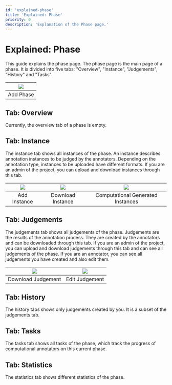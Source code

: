 ```yaml
---
id: 'explained-phase'
title: 'Explained: Phase'
priority: 0
description: 'Explanation of the Phase page.'
---
```


# Explained: Phase

This guide explains the phase page. The phase page is the main page of a phase. It is divided into five tabs: "Overview", "Instance", "Judgements", "History" and "Tasks".

| ![](/gif/guide/add-phase.gif) |
| :---------------------------: |
|           Add Phase           |

## Tab: Overview

Currently, the overview tab of a phase is empty.

## Tab: Instance

The instance tab shows all instances of the phase. An instance describes annotation instances to be judged by the annotators. Depending on the annotation type, instances to be uploaded have different formats. If you are an admin of the project, you can upload and download instances through this tab.

| ![](/gif/guide/add-instance.gif) | ![](/gif/guide/download-instance.gif) | ![](/gif/guide/com-instances.gif) |
| :------------------------------: | :-----------------------------------: | :-------------------------------: |
|           Add Instance           |           Download Instance           | Computational Generated Instances |


## Tab: Judgements

The judgements tab shows all judgements of the phase. Judgements are the results of the annotation process. They are created by the annotators and can be downloaded through this tab. If you are an admin of the project, you can upload and download judgements through this tab and can see all judgements of the phase.
If you are an annotator, you can see all judgements you have created and also edit them.

| ![](/gif/guide/download-judgement.gif) | ![](/gif/guide/edit-judgement.gif) |
| :------------------------------------: | :--------------------------------: |
|           Download Judgement           |           Edit Judgement           |

## Tab: History

The history tabs shows only judgements created by you. It is a subset of the judgements tab.

## Tab: Tasks

The tasks tab shows all tasks of the phase, which track the progress of computational annotators on this current phase.

## Tab: Statistics

The statistics tab shows different statistics of the phase.